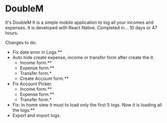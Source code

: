 # DoubleM
It's DoubleM
It is a simple mobile application to log all your incomes and expenses. It is developed with React Native.
Completed in… 10 days or 47 hours.

Changes to do:
* Fix date error in Logs.**
* Auto hide create expense, income or transfer form after create the it.
    - Income form.**
    - Expense form.**
    - Transfer form.*
    - Create Account form.**
* Fix Account Picker.
    - Income form.**
    - Expense form.**
    - Transfer form.*
* Fix: In home view it must to load only the first 5 logs. Now it is loading all the logs.**
* Export and import logs.